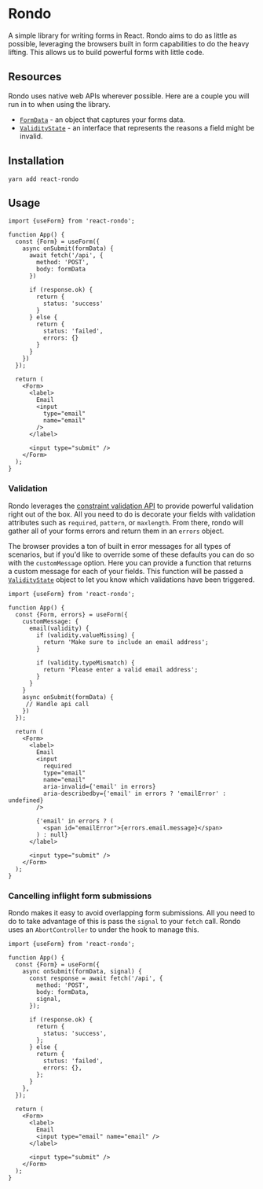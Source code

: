 # Rondo

A simple library for writing forms in React. Rondo aims to do as little as possible, leveraging the browsers built in form capabilities to do the heavy lifting. This allows us to build powerful forms with little code.

## Resources

Rondo uses native web APIs wherever possible. Here are a couple you will run in to when using the library.

- [`FormData`](https://developer.mozilla.org/en-US/docs/Web/API/FormData) - an object that captures your forms data.
- [`ValidityState`](https://developer.mozilla.org/en-US/docs/Web/API/ValidityState) - an interface that represents the reasons a field might be invalid.

## Installation

`yarn add react-rondo`

## Usage

```tsx
import {useForm} from 'react-rondo';

function App() {
  const {Form} = useForm({
    async onSubmit(formData) {
      await fetch('/api', {
        method: 'POST',
        body: formData
      })

      if (response.ok) {
        return {
          status: 'success'
        }
      } else {
        return {
          status: 'failed',
          errors: {}
        }
      }
    })
  });

  return (
    <Form>
      <label>
        Email
        <input
          type="email"
          name="email"
        />
      </label>

      <input type="submit" />
    </Form>
  );
}
```

### Validation

Rondo leverages the [constraint validation API](https://developer.mozilla.org/en-US/docs/Web/API/Constraint_validation) to provide powerful validation right out of the box. All you need to do is decorate your fields with validation attributes such as `required`, `pattern`, or `maxlength`. From there, rondo will gather all of your forms errors and return them in an `errors` object.

The browser provides a ton of built in error messages for all types of scenarios, but if you'd like to override some of these defaults you can do so with the `customMessage` option. Here you can provide a function that returns a custom message for each of your fields. This function will be passed a [`ValidityState`](https://developer.mozilla.org/en-US/docs/Web/API/ValidityState) object to let you know which validations have been triggered.

```tsx
import {useForm} from 'react-rondo';

function App() {
  const {Form, errors} = useForm({
    customMessage: {
      email(validity) {
        if (validity.valueMissing) {
          return 'Make sure to include an email address';
        }

        if (validity.typeMismatch) {
          return 'Please enter a valid email address';
        }
      }
    }
    async onSubmit(formData) {
     // Handle api call
    })
  });

  return (
    <Form>
      <label>
        Email
        <input
          required
          type="email"
          name="email"
          aria-invalid={'email' in errors}
          aria-describedby={'email' in errors ? 'emailError' : undefined}
        />

        {'email' in errors ? (
          <span id="emailError">{errors.email.message}</span>
        ) : null}
      </label>

      <input type="submit" />
    </Form>
  );
}
```

### Cancelling inflight form submissions

Rondo makes it easy to avoid overlapping form submissions. All you need to do to take advantage of this is pass the `signal` to your `fetch` call. Rondo uses an `AbortController` to under the hook to manage this.

```tsx
import {useForm} from 'react-rondo';

function App() {
  const {Form} = useForm({
    async onSubmit(formData, signal) {
      const response = await fetch('/api', {
        method: 'POST',
        body: formData,
        signal,
      });

      if (response.ok) {
        return {
          status: 'success',
        };
      } else {
        return {
          stutus: 'failed',
          errors: {},
        };
      }
    },
  });

  return (
    <Form>
      <label>
        Email
        <input type="email" name="email" />
      </label>

      <input type="submit" />
    </Form>
  );
}
```
